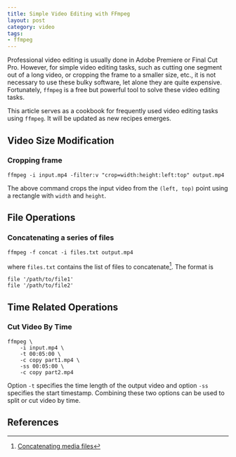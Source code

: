 ```yaml
---
title: Simple Video Editing with FFmpeg
layout: post
category: video
tags:
- ffmpeg
---
```


Professional video editing is usually done in Adobe Premiere or Final Cut Pro. However, for simple video editing tasks, such as cutting one segment out of a long video, or cropping the frame to a smaller size, etc., it is not necessary to use these bulky software, let alone they are quite expensive. Fortunately, `ffmpeg` is a free but powerful tool to solve these video editing tasks.

This article serves as a cookbook for frequently used video editing tasks using `ffmpeg`. It will be updated as new recipes emerges.

<!--more-->

## Video Size Modification

### Cropping frame

```
ffmpeg -i input.mp4 -filter:v "crop=width:height:left:top" output.mp4
```

The above command crops the input video from the `(left, top)` point using a rectangle with `width` and `height`.

## File Operations

### Concatenating a series of files

```
ffmpeg -f concat -i files.txt output.mp4
```

where `files.txt` contains the list of files to concatenate[^1]. The format is

```
file '/path/to/file1'
file '/path/to/file2'
```

## Time Related Operations

### Cut Video By Time

```
ffmpeg \
    -i input.mp4 \
    -t 00:05:00 \
    -c copy part1.mp4 \
    -ss 00:05:00 \
    -c copy part2.mp4
```
Option `-t` specifies the time length of the output video and option `-ss` specifies the start timestamp. Combining these two options can be used to split or cut video by time.

## References

[^1]: [Concatenating media files](https://trac.ffmpeg.org/wiki/Concatenate)
